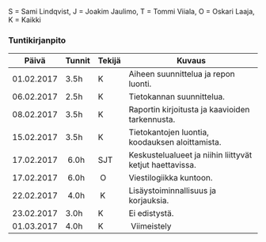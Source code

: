 S = Sami Lindqvist, J = Joakim Jaulimo, T = Tommi Viiala, O = Oskari Laaja, K = Kaikki

### Tuntikirjanpito
Päivä | Tunnit | Tekijä | Kuvaus 
--------------- | ----- | ------  | ----
01.02.2017 | 3.5h | K | Aiheen suunnittelua ja repon luonti.
06.02.2017 | 2.5h | K | Tietokannan suunnittelua.
08.02.2017 | 3.5h | K | Raportin kirjoitusta ja kaavioiden tarkennusta.
15.02.2017 | 3.5h | K | Tietokantojen luontia, koodauksen aloittamista.
17.02.2017 | 6.0h | SJT | Keskustelualueet ja niihin liittyvät ketjut haettavissa.
17.02.2017 | 6.0h | O | Viestilogiikka kuntoon.
22.02.2017 | 4.0h | K | Lisäystoiminnallisuus ja korjauksia.
23.02.2017 | 3.0h | K | Ei edistystä.
01.03.2017 | 4.0h | K | Viimeistely
